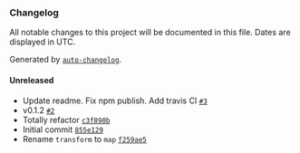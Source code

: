 ### Changelog

All notable changes to this project will be documented in this file. Dates are displayed in UTC.

Generated by [`auto-changelog`](https://github.com/CookPete/auto-changelog).

#### Unreleased

- Update readme. Fix npm publish. Add travis CI [`#3`](https://github.com/lightness/type-comparator/pull/3)
- v0.1.2 [`#2`](https://github.com/lightness/type-comparator/pull/2)
- Totally refactor [`c3f890b`](https://github.com/lightness/type-comparator/commit/c3f890b5e7b4abffd55942e62d1e9cc27a6e512e)
- Initial commit [`855e129`](https://github.com/lightness/type-comparator/commit/855e12996f2b89e0966896ab06c5eae0c4f86943)
- Rename `transform` to `map` [`f259ae5`](https://github.com/lightness/type-comparator/commit/f259ae57b0a86f1ff5e758faab6a774ee1599bde)
